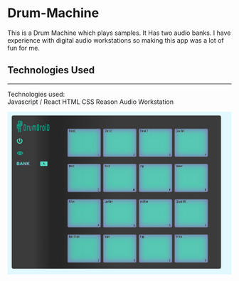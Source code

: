 # Drum-Machine

This is a Drum Machine which plays samples. It Has two audio banks. I have experience with digital audio workstations so making this app was a lot of fun for me.


## Technologies Used

---

Technologies used:  
  Javascript / React
  HTML 
  CSS 
  Reason Audio Workstation

![Drum Droid image](DrumDroid.png)

